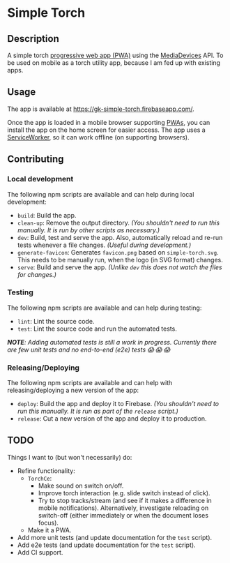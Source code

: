 # Simple Torch


## Description

A simple torch [progressive web app (PWA)][mdn-pwa] using the [MediaDevices][mdn-media-devices] API.
To be used on mobile as a torch utility app, because I am fed up with existing apps.


## Usage

The app is available at https://gk-simple-torch.firebaseapp.com/.

Once the app is loaded in a mobile browser supporting [PWAs][mdn-pwa], you can install the app on the home screen for
easier access. The app uses a [ServiceWorker][mdn-sw], so it can work offline (on supporting browsers).


## Contributing


### Local development

The following npm scripts are available and can help during local development:

- `build`: Build the app.
- `clean-up`: Remove the output directory.
  _(You shouldn't need to run this manually. It is run by other scripts as necessary.)_
- `dev`: Build, test and serve the app. Also, automatically reload and re-run tests whenever a file changes.
  _(Useful during development.)_
- `generate-favicon`: Generates `favicon.png` based on `simple-torch.svg`. This needs to be manually run, when the logo
  (in SVG format) changes.
- `serve`: Build and serve the app.
  _(Unlike `dev` this does not watch the files for changes.)_


### Testing

The following npm scripts are available and can help during testing:

- `lint`: Lint the source code.
- `test`: Lint the source code and run the automated tests.

_**NOTE**:_
_Adding automated tests is still a work in progress._
_Currently there are few unit tests and no end-to-end (e2e) tests :scream: :scream: :scream:_


### Releasing/Deploying

The following npm scripts are available and can help with releasing/deploying a new version of the app:

- `deploy`: Build the app and deploy it to Firebase.
  _(You shouldn't need to run this manually. It is run as part of the `release` script.)_
- `release`: Cut a new version of the app and deploy it to production.


## TODO

Things I want to (but won't necessarily) do:

- Refine functionality:
  - `TorchCe`:
    - Make sound on switch on/off.
    - Improve torch interaction (e.g. slide switch instead of click).
    - Try to stop tracks/stream (and see if it makes a difference in mobile notifications).
      Alternatively, investigate reloading on switch-off (either immediately or when the document loses focus).
  - Make it a PWA.
- Add more unit tests (and update documentation for the `test` script).
- Add e2e tests (and update documentation for the `test` script).
- Add CI support.


[mdn-media-devices]: https://developer.mozilla.org/en-US/docs/Web/API/MediaDevices
[mdn-pwa]: https://developer.mozilla.org/en-US/docs/Web/Progressive_web_apps
[mdn-sw]: https://developer.mozilla.org/en-US/docs/Web/API/Service_Worker_API
